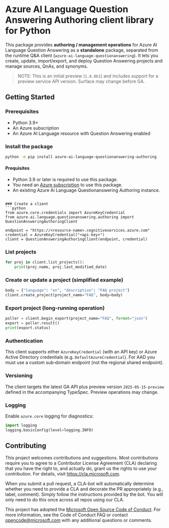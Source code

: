 # Azure AI Language Question Answering Authoring client library for Python

This package provides **authoring / management operations** for Azure AI Language Question Answering as a **standalone** package, separated from the runtime Q&A client (`azure-ai-language-questionanswering`). It lets you create, update, import/export, and deploy Question Answering projects and manage sources, QnAs, and synonyms.

> NOTE: This is an initial preview (`1.0.0b1`) and includes support for a preview service API version. Surface may change before GA.

## Getting Started

### Prerequisites
- Python 3.9+
- An Azure subscription
- An Azure AI Language resource with Question Answering enabled

### Install the package

```bash
python -m pip install azure-ai-language-questionanswering-authoring
```

#### Prequisites

- Python 3.9 or later is required to use this package.
- You need an [Azure subscription][azure_sub] to use this package.
- An existing Azure Ai Language Questionanswering Authoring instance.

```

### Create a client
```python
from azure.core.credentials import AzureKeyCredential
from azure.ai.language.questionanswering.authoring import QuestionAnsweringAuthoringClient

endpoint = "https://<resource-name>.cognitiveservices.azure.com"
credential = AzureKeyCredential("<api-key>")
client = QuestionAnsweringAuthoringClient(endpoint, credential)
```

### List projects
```python
for proj in client.list_projects():
	print(proj.name, proj.last_modified_date)
```

### Create or update a project (simplified example)
```python
body = {"language": "en", "description": "FAQ project"}
client.create_project(project_name="FAQ", body=body)
```

### Export project (long-running operation)
```python
poller = client.begin_export(project_name="FAQ", format="json")
export = poller.result()
print(export.status)
```

### Authentication
This client supports either `AzureKeyCredential` (with an API key) or Azure Active Directory credentials (e.g. `DefaultAzureCredential`). For AAD you must use a custom sub‑domain endpoint (not the regional shared endpoint).

### Versioning
The client targets the latest GA API plus preview version `2025-05-15-preview` defined in the accompanying TypeSpec. Preview operations may change.

### Logging
Enable `azure.core` logging for diagnostics:
```python
import logging
logging.basicConfig(level=logging.INFO)
```
## Contributing

This project welcomes contributions and suggestions. Most contributions require
you to agree to a Contributor License Agreement (CLA) declaring that you have
the right to, and actually do, grant us the rights to use your contribution.
For details, visit https://cla.microsoft.com.

When you submit a pull request, a CLA-bot will automatically determine whether
you need to provide a CLA and decorate the PR appropriately (e.g., label,
comment). Simply follow the instructions provided by the bot. You will only
need to do this once across all repos using our CLA.

This project has adopted the
[Microsoft Open Source Code of Conduct][code_of_conduct]. For more information,
see the Code of Conduct FAQ or contact opencode@microsoft.com with any
additional questions or comments.

<!-- LINKS -->
[code_of_conduct]: https://opensource.microsoft.com/codeofconduct/
[authenticate_with_token]: https://docs.microsoft.com/azure/cognitive-services/authentication?tabs=powershell#authenticate-with-an-authentication-token
[azure_identity_credentials]: https://github.com/Azure/azure-sdk-for-python/tree/main/sdk/identity/azure-identity#credentials
[azure_identity_pip]: https://pypi.org/project/azure-identity/
[default_azure_credential]: https://github.com/Azure/azure-sdk-for-python/tree/main/sdk/identity/azure-identity#defaultazurecredential
[pip]: https://pypi.org/project/pip/
[azure_sub]: https://azure.microsoft.com/free/
